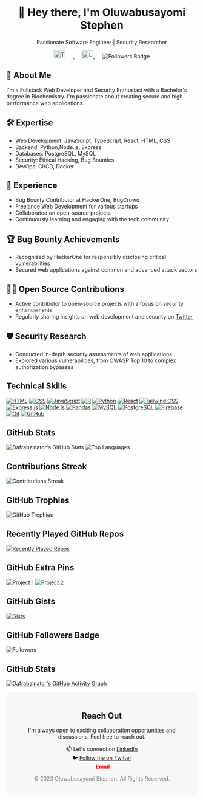 <div align="center">
  <h1>👋 Hey there, I'm Oluwabusayomi Stephen</h1>
  <p>Passionate Software Engineer | Security Researcher</p>
  <p>
    <a href="https://twitter.com/dafrabs" target="_blank">
    <img src="https://cdn.jsdelivr.net/gh/devicons/devicon/icons/twitter/twitter-original.svg" alt="Twitter Logo" width="30" height="20" style="margin-right: 20px;">
  </a>
  <a href="http://linkedin.com/in/oluwabusayomi-s-orosunlegan-6a0144263" target="_blank">
    <img src="https://cdn.jsdelivr.net/gh/devicons/devicon/icons/linkedin/linkedin-original.svg" alt="LinkedIn Logo" width="30" height=" 20" style="margin-left: 20px;">
  </a>
  <img src="https://img.shields.io/github/followers/Dafrabzinator?style=social" alt="Followers Badge" style="margin-left: 20px;">
  </p>
</div>

## 🚀 About Me

I'm a Fullstack Web Developer and Security Enthusiast with a Bachelor's degree in Biochemistry. I'm passionate about creating secure and high-performance web applications. 

## 🛠️ Expertise

- Web Development: JavaScript, TypeScript, React, HTML, CSS
- Backend: Python,Node.js, Express
- Databases: PostgreSQL, MySQL
- Security: Ethical Hacking, Bug Bounties
- DevOps: CI/CD, Docker

## 💼 Experience

- Bug Bounty Contributor at HackerOne, BugCrowd
- Freelance Web Development for various startups
- Collaborated on open-source projects
- Continuously learning and engaging with the tech community

## 🏆 Bug Bounty Achievements

- Recognized by HackerOne for responsibly disclosing critical vulnerabilities
- Secured web applications against common and advanced attack vectors

## 👨‍💻 Open Source Contributions

- Active contributor to open-source projects with a focus on security enhancements
- Regularly sharing insights on web development and security on [Twitter](https://twitter.com/dafrabs)

## 🛡️ Security Research

- Conducted in-depth security assessments of web applications
- Explored various vulnerabilities, from OWASP Top 10 to complex authorization bypasses


## Technical Skills

[![HTML](https://skillicons.dev/icons?i=html)](https://developer.mozilla.org/en-US/docs/Web/HTML)
[![CSS](https://skillicons.dev/icons?i=css)](https://developer.mozilla.org/en-US/docs/Web/CSS)
[![JavaScript](https://skillicons.dev/icons?i=js)](https://developer.mozilla.org/en-US/docs/Web/JavaScript)
[![R](https://skillicons.dev/icons?i=r)](https://www.r-project.org/)
[![Python](https://skillicons.dev/icons?i=python)](https://www.python.org/)
[![React](https://skillicons.dev/icons?i=react)](https://reactjs.org/)
[![Tailwind CSS](https://skillicons.dev/icons?i=tailwind)](https://tailwindcss.com/)
[![Express.js](https://skillicons.dev/icons?i=express)](https://expressjs.com/)
[![Node.js](https://skillicons.dev/icons?i=nodejs)](https://nodejs.org/)
[![Pandas](https://skillicons.dev/icons?i=pandas)](https://pandas.pydata.org/)
[![MySQL](https://skillicons.dev/icons?i=mysql)](https://www.mysql.com/)
[![PostgreSQL](https://skillicons.dev/icons?i=postgresql)](https://www.postgresql.org/)
[![Firebase](https://skillicons.dev/icons?i=firebase)](https://firebase.google.com/)
[![Git](https://skillicons.dev/icons?i=git)](https://git-scm.com/)
[![GitHub](https://skillicons.dev/icons?i=github)](https://github.com/)
<!-- ... and so on for other skills -->

## GitHub Stats

![Dafrabzinator's GitHub Stats](https://github-readme-stats.vercel.app/api?username=Dafrabzinator&show_icons=true&theme=dark)
![Top Languages](https://github-readme-stats.vercel.app/api/top-langs/?username=Dafrabzinator&layout=compact&theme=dark)

## Contributions Streak

![Contributions Streak](https://github-readme-streak-stats.herokuapp.com/?user=Dafrabzinator&theme=dark)

## GitHub Trophies

![GitHub Trophies](https://github-profile-trophy.vercel.app/?username=Dafrabzinator&theme=onedark)

## Recently Played GitHub Repos

[![Recently Played Repos](https://github-readme-stats.vercel.app/api/pin/?username=Dafrabzinator&repo=recently-played-github-repos)](https://github.com/Dafrabzinator/recently-played-github-repos)

## GitHub Extra Pins

[![Project 1](https://github-readme-stats.vercel.app/api/pin/?username=Dafrabzinator&repo=project-1)](https://github.com/Dafrabzinator/project-1)
[![Project 2](https://github-readme-stats.vercel.app/api/pin/?username=Dafrabzinator&repo=project-2)](https://github.com/Dafrabzinator/project-2)
## GitHub Gists

[![Gists](https://github-readme-stats.vercel.app/api/gists?username=Dafrabzinator)](https://gist.github.com/Dafrabzinator)

## GitHub Followers Badge

![Followers](https://img.shields.io/github/followers/Dafrabzinator?style=social)
## GitHub Stats
[![Dafrabzinator's GitHub Activity Graph](https://github-readme-activity-graph.cyclic.app/graph?username=Dafrabzinator&theme=react)](https://github.com/Dafrabzinator)

<footer style="background-color: #f7f7f7; padding: 20px;">
  <div style="text-align: center;">
    <h2>Reach Out</h2>
    <p>I'm always open to exciting collaboration opportunities and discussions. Feel free to reach out.</p>
    <p>
      📫 Let's connect on <a href="https://www.linkedin.com/in/Oluwabusayomi-s-orosunlegan-6a0144263" target="_blank">LinkedIn</a><br>
      🐦 <a href="https://twitter.com/dafrabs" target="_blank">Follow me on Twitter</a><br>
      <a href="mailto:Oluwabusayomidafrabzinator@gmail.com">
        <i class="far fa-envelope" style="color: #f00; font-size: 20px; margin-right: 5px;"></i>
      </a>
      <a href="mailto:Oluwabusayomidafrabzinator@gmail.com" style="color: #f00; font-weight: bold; text-decoration: none; vertical-align: middle;">Email</a>
    </p>
    <p style="font-size: 14px; color: #777;">&copy; 2023 Oluwabusayomi Stephen. All Rights Reserved.</p>
  </div>
</footer>




